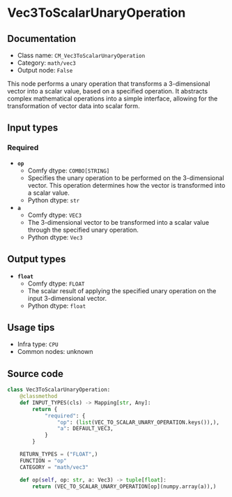 # Vec3ToScalarUnaryOperation
## Documentation
- Class name: `CM_Vec3ToScalarUnaryOperation`
- Category: `math/vec3`
- Output node: `False`

This node performs a unary operation that transforms a 3-dimensional vector into a scalar value, based on a specified operation. It abstracts complex mathematical operations into a simple interface, allowing for the transformation of vector data into scalar form.
## Input types
### Required
- **`op`**
    - Comfy dtype: `COMBO[STRING]`
    - Specifies the unary operation to be performed on the 3-dimensional vector. This operation determines how the vector is transformed into a scalar value.
    - Python dtype: `str`
- **`a`**
    - Comfy dtype: `VEC3`
    - The 3-dimensional vector to be transformed into a scalar value through the specified unary operation.
    - Python dtype: `Vec3`
## Output types
- **`float`**
    - Comfy dtype: `FLOAT`
    - The scalar result of applying the specified unary operation on the input 3-dimensional vector.
    - Python dtype: `float`
## Usage tips
- Infra type: `CPU`
- Common nodes: unknown


## Source code
```python
class Vec3ToScalarUnaryOperation:
    @classmethod
    def INPUT_TYPES(cls) -> Mapping[str, Any]:
        return {
            "required": {
                "op": (list(VEC_TO_SCALAR_UNARY_OPERATION.keys()),),
                "a": DEFAULT_VEC3,
            }
        }

    RETURN_TYPES = ("FLOAT",)
    FUNCTION = "op"
    CATEGORY = "math/vec3"

    def op(self, op: str, a: Vec3) -> tuple[float]:
        return (VEC_TO_SCALAR_UNARY_OPERATION[op](numpy.array(a)),)

```
